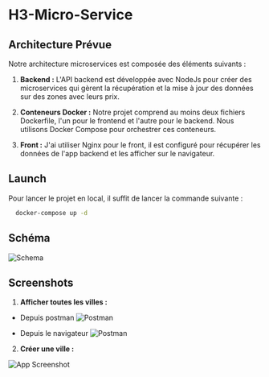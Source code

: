 # H3-Micro-Service

## Architecture Prévue

Notre architecture microservices est composée des éléments suivants :

1. **Backend :** L'API backend est développée avec NodeJs pour créer des microservices qui gèrent la récupération et la mise à jour des données sur des zones avec leurs prix.

2. **Conteneurs Docker :** Notre projet comprend au moins deux fichiers Dockerfile, l'un pour le frontend et l'autre pour le backend. Nous utilisons Docker Compose pour orchestrer ces conteneurs.
3. **Front :** J'ai utiliser Nginx pour le front, il est configuré pour récupérer les données de l'app backend et les afficher sur le navigateur. 

## Launch

Pour lancer le projet en local, il suffit de lancer la commande suivante :

```bash
  docker-compose up -d
```
## Schéma

![Schema](https://cdn.discordapp.com/attachments/1145486495839432714/1194265903056027719/diagramme_microservice.jpg?ex=65afb9cb&is=659d44cb&hm=403435de94dee9ad472181e942969c11251de0bd8e01f2f14bc33e30cbc687bd&)


## Screenshots

1. **Afficher toutes les villes :**

- Depuis postman
![Postman](https://media.discordapp.net/attachments/1145486495839432714/1194266704033894520/CleanShot_2024-01-09_at_14.09.252x.png?ex=65afba8a&is=659d458a&hm=137672a396a5927160043bd3491390063f5d62fbdd06d1b01c4bb84458094f9c&=&format=webp&quality=lossless&width=1848&height=1208)

- Depuis le navigateur
  ![Postman](https://cdn.discordapp.com/attachments/1145486495839432714/1194267102811521034/CleanShot_2024-01-09_at_14.10.522x.png?ex=65afbae9&is=659d45e9&hm=711079ecc50cbbf6d601561c3b1be54a5ee31174bdc8b08e8da733d163448a05&)

2. **Créer une ville :**

![App Screenshot](https://cdn.discordapp.com/attachments/1145486495839432714/1194267568307961946/CleanShot_2024-01-09_at_14.12.442x.png?ex=65afbb58&is=659d4658&hm=00e232c431502f0fae88eee69d06e1b90717fc16a2c0de898a511eaa4526a21b&)
